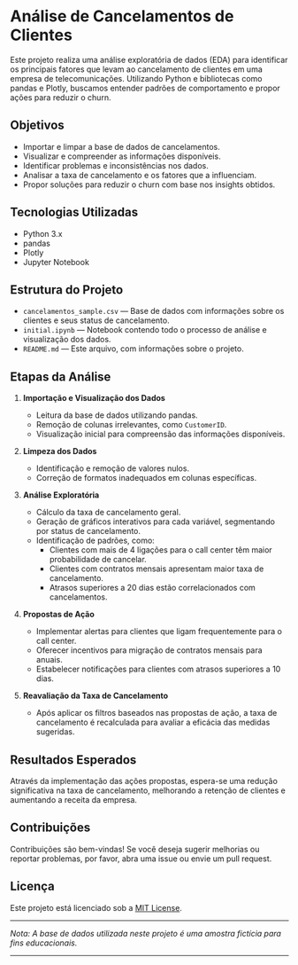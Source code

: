 # Análise de Cancelamentos de Clientes

Este projeto realiza uma análise exploratória de dados (EDA) para identificar os principais fatores que levam ao cancelamento de clientes em uma empresa de telecomunicações. Utilizando Python e bibliotecas como pandas e Plotly, buscamos entender padrões de comportamento e propor ações para reduzir o churn.

## Objetivos

- Importar e limpar a base de dados de cancelamentos.
- Visualizar e compreender as informações disponíveis.
- Identificar problemas e inconsistências nos dados.
- Analisar a taxa de cancelamento e os fatores que a influenciam.
- Propor soluções para reduzir o churn com base nos insights obtidos.

## Tecnologias Utilizadas

- Python 3.x
- pandas
- Plotly
- Jupyter Notebook

## Estrutura do Projeto

- `cancelamentos_sample.csv` — Base de dados com informações sobre os clientes e seus status de cancelamento.
- `initial.ipynb` — Notebook contendo todo o processo de análise e visualização dos dados.
- `README.md` — Este arquivo, com informações sobre o projeto.

## Etapas da Análise

1. **Importação e Visualização dos Dados**
   - Leitura da base de dados utilizando pandas.
   - Remoção de colunas irrelevantes, como `CustomerID`.
   - Visualização inicial para compreensão das informações disponíveis.

2. **Limpeza dos Dados**
   - Identificação e remoção de valores nulos.
   - Correção de formatos inadequados em colunas específicas.

3. **Análise Exploratória**
   - Cálculo da taxa de cancelamento geral.
   - Geração de gráficos interativos para cada variável, segmentando por status de cancelamento.
   - Identificação de padrões, como:
     - Clientes com mais de 4 ligações para o call center têm maior probabilidade de cancelar.
     - Clientes com contratos mensais apresentam maior taxa de cancelamento.
     - Atrasos superiores a 20 dias estão correlacionados com cancelamentos.

4. **Propostas de Ação**
   - Implementar alertas para clientes que ligam frequentemente para o call center.
   - Oferecer incentivos para migração de contratos mensais para anuais.
   - Estabelecer notificações para clientes com atrasos superiores a 10 dias.

5. **Reavaliação da Taxa de Cancelamento**
   - Após aplicar os filtros baseados nas propostas de ação, a taxa de cancelamento é recalculada para avaliar a eficácia das medidas sugeridas.

## Resultados Esperados

Através da implementação das ações propostas, espera-se uma redução significativa na taxa de cancelamento, melhorando a retenção de clientes e aumentando a receita da empresa.

## Contribuições

Contribuições são bem-vindas! Se você deseja sugerir melhorias ou reportar problemas, por favor, abra uma issue ou envie um pull request.

## Licença

Este projeto está licenciado sob a [MIT License](LICENSE).

---

*Nota: A base de dados utilizada neste projeto é uma amostra fictícia para fins educacionais.*

---
